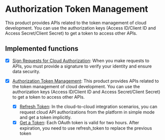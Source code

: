 # Authorization Token Management

This product provides APIs related to the token management of cloud development. You can use the authorization keys (Access ID/Client ID and Access Secret/Client Secret) to get a token to access other APIs.

## Implemented functions

- [X] [Sign Requests for Cloud Authorization](https://developer.tuya.com/en/docs/iot/new-singnature?id=Kbw0q34cs2e5g): When you make requests to APIs, you must provide a signature to verify your identity and ensure data security.

- [X] [Authorization Token Management](https://developer.tuya.com/en/docs/cloud/authorization-management?id=Kaiuy9cjp8kr2): This product provides APIs related to the token management of cloud development. You can use the authorization keys (Access ID/Client ID and Access Secret/Client Secret) to get a token to access other APIs.
  - [X] [Refresh Token](https://developer.tuya.com/en/docs/cloud/80bb968f1d?id=Ka7kjv3j8jgvr): In the cloud-to-cloud integration scenarios, you can request cloud API authorizations from the platform in simple mode and get a token implicitly.
  - [X] [Get a Token](https://developer.tuya.com/en/docs/cloud/6c1636a9bd?id=Ka7kjumkoa53v): Each OAuth token is valid for two hours. After expiration, you need to use refresh_token to replace the previous token